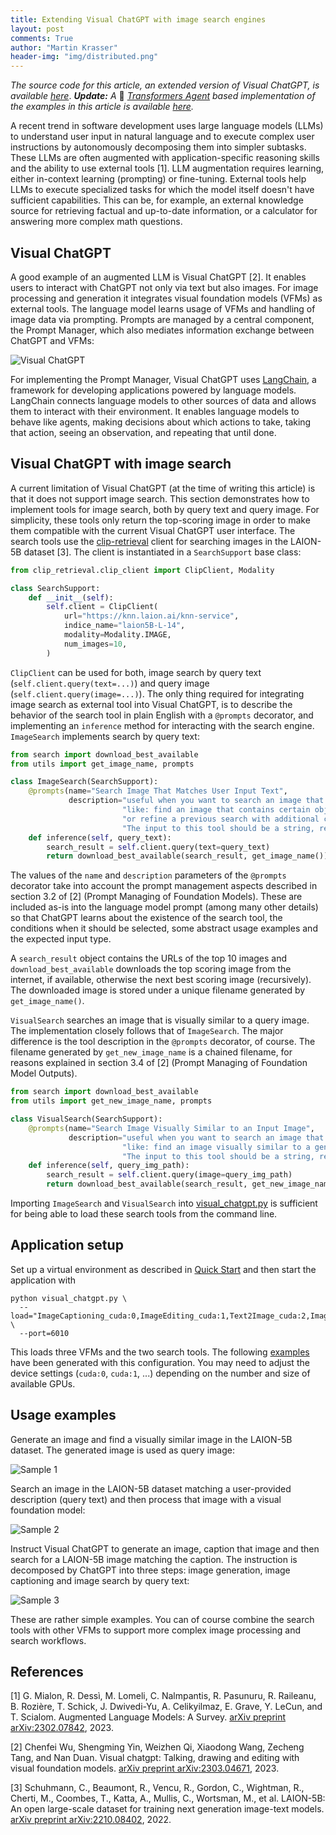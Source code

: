 ```yaml
---
title: Extending Visual ChatGPT with image search engines
layout: post
comments: True
author: "Martin Krasser"
header-img: "img/distributed.png"
---
```


*The source code for this article, an extended version of Visual ChatGPT, is available [here](https://github.com/krasserm/visual-chatgpt)*.
***Update:** A* 🤗 *[Transformers Agent](https://huggingface.co/docs/transformers/transformers_agents) based implementation
of the examples in this article is available [here](https://colab.research.google.com/github/krasserm/transformers-agent-examples/blob/main/image-search.ipynb).*

A recent trend in software development uses large language models (LLMs) to understand user input in natural language and
to execute complex user instructions by autonomously decomposing them into simpler subtasks. These LLMs are often augmented
with application-specific reasoning skills and the ability to use external tools \[1\]. LLM augmentation requires learning,
either in-context learning (prompting) or fine-tuning. External tools help LLMs to execute specialized tasks for which the
model itself doesn't have sufficient capabilities. This can be, for example, an external knowledge source for retrieving
factual and up-to-date information, or a calculator for answering more complex math questions.

## Visual ChatGPT

A good example of an augmented LLM is Visual ChatGPT \[2\]. It enables users to interact with ChatGPT not only via
text but also images. For image processing and generation it integrates visual foundation models (VFMs) as external
tools. The language model learns usage of VFMs and handling of image data via prompting. Prompts are managed by a central
component, the Prompt Manager, which also mediates information exchange between ChatGPT and VFMs:

![Visual ChatGPT](/img/2023-04-03/visual-chatgpt.png)

For implementing the Prompt Manager, Visual ChatGPT uses [LangChain](https://python.langchain.com/en/latest/), a framework
for developing applications powered by language models. LangChain connects language models to other sources of data and
allows them to interact with their environment. It enables language models to behave like agents, making decisions about
which actions to take, taking that action, seeing an observation, and repeating that until done.

## Visual ChatGPT with image search

A current limitation of Visual ChatGPT (at the time of writing this article) is that it does not support image search.
This section demonstrates how to implement tools for image search, both by query text and query image. For simplicity,
these tools only return the top-scoring image in order to make them compatible with the current Visual ChatGPT user
interface. The search tools use the [clip-retrieval](https://github.com/rom1504/clip-retrieval) client for searching 
images in the LAION-5B dataset \[3\]. The client is instantiated in a `SearchSupport` base class:

```python
from clip_retrieval.clip_client import ClipClient, Modality

class SearchSupport:
    def __init__(self):
        self.client = ClipClient(
            url="https://knn.laion.ai/knn-service",
            indice_name="laion5B-L-14",
            modality=Modality.IMAGE,
            num_images=10,
        )
```

`ClipClient` can be used for both, image search by query text (`self.client.query(text=...)`) and query image
(`self.client.query(image=...)`). The only thing required for integrating image search as external tool into Visual
ChatGPT, is to describe the behavior of the search tool in plain English with a `@prompts` decorator, and implementing
an `inference` method for interacting with the search engine. `ImageSearch` implements search by query text:

```python
from search import download_best_available
from utils import get_image_name, prompts

class ImageSearch(SearchSupport):
    @prompts(name="Search Image That Matches User Input Text",
             description="useful when you want to search an image that matches a given description. "
                         "like: find an image that contains certain objects with certain properties, "
                         "or refine a previous search with additional criteria. " 
                         "The input to this tool should be a string, representing the description. ")
    def inference(self, query_text):
        search_result = self.client.query(text=query_text)
        return download_best_available(search_result, get_image_name())
```

The values of the `name` and `description` parameters of the `@prompts` decorator take into account the prompt management
aspects described in section 3.2 of \[2\] (Prompt Managing of Foundation Models). These are included as-is into the
language model prompt (among many other details) so that ChatGPT learns about the existence of the search tool, the
conditions when it should be selected, some abstract usage examples and the expected input type.

A `search_result` object contains the URLs of the top 10 images and `download_best_available` downloads the top scoring
image from the internet, if available, otherwise the next best scoring image (recursively). The downloaded image is stored
under a unique filename generated by `get_image_name()`.

`VisualSearch` searches an image that is visually similar to a query image. The implementation closely follows
that of `ImageSearch`. The major difference is the tool description in the `@prompts` decorator, of course. The filename
generated by `get_new_image_name` is a chained filename, for reasons explained in section 3.4 of \[2\] (Prompt Managing
of Foundation Model Outputs).

```python
from search import download_best_available
from utils import get_new_image_name, prompts

class VisualSearch(SearchSupport):
    @prompts(name="Search Image Visually Similar to an Input Image",
             description="useful when you want to search an image that is visually similar to an input image. "
                         "like: find an image visually similar to a generated or modified image. "
                         "The input to this tool should be a string, representing the input image path. ")
    def inference(self, query_img_path):
        search_result = self.client.query(image=query_img_path)
        return download_best_available(search_result, get_new_image_name(query_img_path, "visual-search"))
```

Importing `ImageSearch` and `VisualSearch` into [visual_chatgpt.py](https://github.com/krasserm/visual-chatgpt/blob/main/visual_chatgpt.py)
is sufficient for being able to load these search tools from the command line.

## Application setup

Set up a virtual environment as described in [Quick Start](https://github.com/krasserm/visual-chatgpt/blob/main/README.md#quick-start)
and then start the application with

```shell
python visual_chatgpt.py \
  --load="ImageCaptioning_cuda:0,ImageEditing_cuda:1,Text2Image_cuda:2,ImageSearch_,VisualSearch_" \ 
  --port=6010
```

This loads three VFMs and the two search tools. The following [examples](#usage-examples) have been generated with this
configuration. You may need to adjust the device settings (`cuda:0`, `cuda:1`, ...) depending on the number and size of
available GPUs.

## Usage examples

Generate an image and find a visually similar image in the LAION-5B dataset. The generated image is used as query image:

![Sample 1](/img/2023-04-03/sample-1.png)

Search an image in the LAION-5B dataset matching a user-provided description (query text) and then process that image
with a visual foundation model:

![Sample 2](/img/2023-04-03/sample-2.png)

Instruct Visual ChatGPT to generate an image, caption that image and then search for a LAION-5B image matching the
caption. The instruction is decomposed by ChatGPT into three steps: image generation, image captioning and image search
by query text:

![Sample 3](/img/2023-04-03/sample-3.png)

These are rather simple examples. You can of course combine the search tools with other VFMs to support more complex
image processing and search workflows.

## References

\[1\] G. Mialon, R. Dessì, M. Lomeli, C. Nalmpantis, R. Pasunuru, R. Raileanu, B. Rozière, T. Schick, J. Dwivedi-Yu,
A. Celikyilmaz, E. Grave, Y. LeCun, and T. Scialom. Augmented Language Models: A Survey.
[arXiv preprint arXiv:2302.07842](https://arxiv.org/abs/2302.07842), 2023.

\[2\] Chenfei Wu, Shengming Yin, Weizhen Qi, Xiaodong Wang, Zecheng Tang, and Nan Duan. Visual chatgpt: Talking, 
drawing and editing with visual foundation models.
[arXiv preprint arXiv:2303.04671](https://arxiv.org/abs/2303.04671), 2023.

\[3\] Schuhmann, C., Beaumont, R., Vencu, R., Gordon, C., Wightman, R., Cherti, M., Coombes, T., Katta, A., Mullis,
C., Wortsman, M., et al. LAION-5B: An open large-scale dataset for training next generation image-text models.
[arXiv preprint arXiv:2210.08402](https://arxiv.org/abs/2210.08402), 2022.
